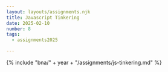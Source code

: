 ```yaml
---
layout: layouts/assignments.njk
title: Javascript Tinkering
date: 2025-02-10
number: 8
tags:
  - assignments2025

---
```



{% include "bna/" + year + "/assignments/js-tinkering.md" %}
